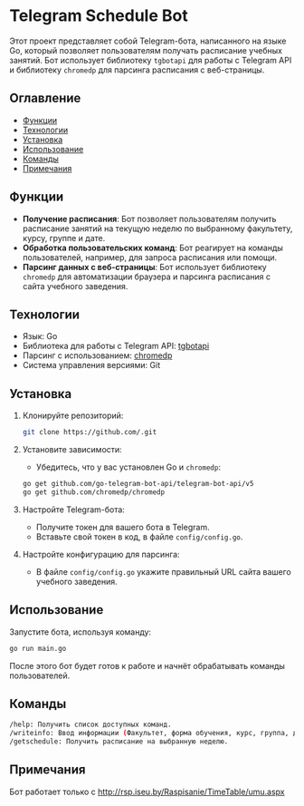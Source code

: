 # Telegram Schedule Bot

Этот проект представляет собой Telegram-бота, написанного на языке Go, который позволяет пользователям получать расписание учебных занятий. Бот использует библиотеку `tgbotapi` для работы с Telegram API и библиотеку `chromedp` для парсинга расписания с веб-страницы.

## Оглавление
- [Функции](#Функции)
- [Технологии](#Технологии)
- [Установка](#Установка)
- [Использование](#Использование)
- [Команды](#Команды)
- [Примечания](#Примечания)

## Функции
- **Получение расписания**: Бот позволяет пользователям получить расписание занятий на текущую неделю по выбранному факультету, курсу, группе и дате.
- **Обработка пользовательских команд**: Бот реагирует на команды пользователей, например, для запроса расписания или помощи.
- **Парсинг данных с веб-страницы**: Бот использует библиотеку `chromedp` для автоматизации браузера и парсинга расписания с сайта учебного заведения.
  
## Технологии
- Язык: Go
- Библиотека для работы с Telegram API: [tgbotapi](https://github.com/go-telegram-bot-api/telegram-bot-api/v5)
- Парсинг с использованием: [chromedp](https://github.com/chromedp/chromedp)
- Система управления версиями: Git

## Установка

1. Клонируйте репозиторий:
    ```bash
    git clone https://github.com/.git
    ```

2. Установите зависимости:
    - Убедитесь, что у вас установлен Go и `chromedp`:
    ```bash
    go get github.com/go-telegram-bot-api/telegram-bot-api/v5
    go get github.com/chromedp/chromedp
    ```

3. Настройте Telegram-бота:
    - Получите токен для вашего бота в Telegram.
    - Вставьте свой токен в код, в файле `config/config.go`.

4. Настройте конфигурацию для парсинга:
    - В файле `config/config.go` укажите правильный URL сайта вашего учебного заведения.

## Использование

Запустите бота, используя команду:
```bash
go run main.go
 ```

После этого бот будет готов к работе и начнёт обрабатывать команды пользователей.

## Команды
```bash
/help: Получить список доступных команд.
/writeinfo: Ввод информации (Факультет, форма обучения, курс, группа, дата).
/getschedule: Получить расписание на выбранную неделю.
 ```

## Примечания
Бот работает только с http://rsp.iseu.by/Raspisanie/TimeTable/umu.aspx

